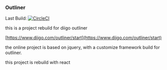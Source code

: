 ### Outliner

Last Build: [![CircleCI](https://circleci.com/gh/Yixi/outliner/tree/master.svg?style=svg)](https://circleci.com/gh/Yixi/outliner/tree/master)


this is a project rebuild for diigo outliner

[https://www.diigo.com/outliner/start](https://www.diigo.com/outliner/start)

the online project is based on jquery, with a customize framework build for outliner.

this project is rebuild with react
